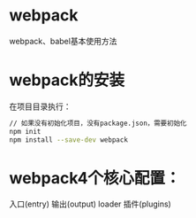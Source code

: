 # webpack
webpack、babel基本使用方法

# webpack的安装
在项目目录执行：
```bash
// 如果没有初始化项目，没有package.json，需要初始化
npm init
npm install --save-dev webpack
```

# webpack4个核心配置：
入口(entry)
输出(output)
loader
插件(plugins)



